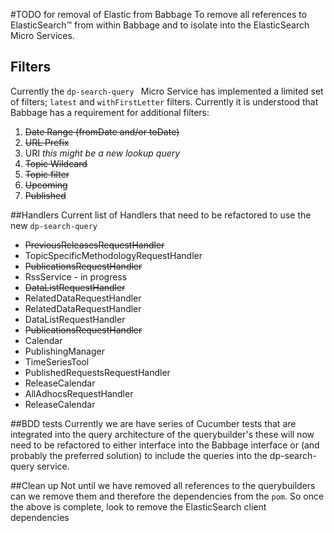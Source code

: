 #TODO for removal of Elastic from Babbage
To remove all references to ElasticSearch&trade;  from within Babbage and to isolate
into the ElasticSearch Micro Services.

## Filters
Currently the `dp-search-query ` Micro Service has implemented a limited set of filters; `latest` and `withFirstLetter` filters. Currently it is understood that Babbage has a requirement for additional filters:

1. ~~Date Range (fromDate and/or toDate)~~
2. ~~URL Prefix~~
3. URI _this might be a new lookup query_
4. ~~Topic Wildcard~~
5. ~~Topic filter~~
6. ~~Upcoming~~
7. ~~Published~~


##Handlers
Current list of Handlers that need to be refactored to use the new `dp-search-query`

* ~~PreviousReleasesRequestHandler~~
* TopicSpecificMethodologyRequestHandler
* ~~PublicationsRequestHandler~~
* RssService - in progress
* ~~DataListRequestHandler~~
* RelatedDataRequestHandler
* RelatedDataRequestHandler
* DataListRequestHandler
* ~~PublicationsRequestHandler~~
* Calendar
* PublishingManager
* TimeSeriesTool
* PublishedRequestsRequestHandler
* ReleaseCalendar
* AllAdhocsRequestHandler
* ReleaseCalendar


##BDD tests
Currently we are have series of Cucumber tests that are integrated into the query
architecture of the querybuilder's these will now need to be refactored to either interface into the Babbage interface or (and probably the preferred solution) to include the queries into the dp-search-query service.


##Clean up
Not until we have removed all references to the querybuilders can we remove them and therefore the dependencies
from the `pom`.
So once the above is complete, look to remove the ElasticSearch client dependencies